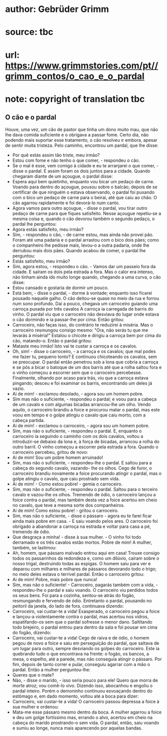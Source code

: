 # author: Gebrüder Grimm
# source: tbc
# url: https://www.grimmstories.com/pt//grimm_contos/o_cao_e_o_pardal
# note: copyright of translation tbc

## O cão e o pardal 

Houve, uma vez, um cão de pastor que tinha um dono muito mau, que não
lhe dava comida suficiente e o obrigava a passar fome. Certo dia, não
podendo mais suportar esse tratamento, o cão resolveu ir embora, apesar
de sentir muita tristeza. Pelo caminho, encontrou um pardal, que lhe
disse:
- Por quê estás assim tão triste, meu irmão?
- Estou com fome e não tenho o que comer, - respondeu o cão.
- Se o mal é esse, vem comigo à cidade e eu te arranjarei o que comer, -
disse o pardal.
E assim foram os dois juntos para a cidade. Quando chegaram diante de um
açougue, o pardal disse:
- Espera aqui bem quietinho, enquanto vou bicar um pedaço de carne.
Voando para dentro do açougue, pousou sobre o balcão; depois de se
certificar de que ninguém o estava observando, o pardal foi puxando com
o bico um pedaço de carne para o beirai, até que caiu ao chão. O cão
agarrou rapidamente e foi devorá-lo num canto.
- Agora vamos para outro açougue, - disse o pardal, vou tirar outro
pedaço de carne para que fiques satisfeito.
Nesse açougue repetiu-se a mesma coisa e, quando o cão devorou também o
segundo pedaço, o pardal lhe perguntou:
- Agora estás satisfeito, meu irmão?
- Sim, - respondeu o cão, - de carne estou, mas ainda não provei pão.
Foram até uma padaria e o pardal arrastou com o bico dois pães; como o
companheiro lhe pedisse mais, levou-o a outra padaria, onde lhe derrubou
mais dois pães. Quando acabou de comer, o pardal lhe perguntou:
- Estás satisfeito, meu irmão?
- Sim, agora estou, - respondeu o cão. - Vamos dar um passeio fora da
cidade.
E saíram os dois pela estrada a fora. Mas o calor era intenso, não
tinham ainda ido muito longe quando, chegando a uma curva, o cão disse:
- Estou cansado e gostaria de dormir um pouco.
- Está bem, - disse o pardal, - dorme à vontade; enquanto isso ficarei
pousado naquele galho.
O cão deitou-se quase no meio da rua e forrou num sono profundo. Daí a
pouco, chegava um carroceiro guiando uma carroça puxada por três cavalos
A carroça ia carregada de barris do vinho. O pardal viu que o carroceiro
não desviava do lugar onde estava o cão dormindo e ia passar-lhe por
cima. Então gritou:
- Carroceiro, não faças isso, do contrário te reduzirei à miséria.
Mas o carroceiro resmungou consigo mesmo: "Ora, não serás tu que me
levarás à miséria!" Estalou o chicote e dirigiu a carroça bem por cima
do cão, matando-o. Então o pardal gritou:
- Mataste meu irmão! Isto vai te custar a carroça e os cavalos.
- Oh, sim! - disse o carroceiro, - a carroça e os cavalos; que mal podes
me fazer tu, pequeno tonto?
E continuou chicoteando os cavalos, sem se preocupar. O pardal então
penetrou sob a lona que cobria a carroça e se pôs a bicar o batoque de
um dos barris até que a rolha saltou fora e o vinho começou a escorrer
sem que o carroceiro percebesse. Finalmente, olhando por acaso para
trás, viu que a carroça estava pingando; desceu e foi examinar os
barris, encontrando um deles já vazio.
- Ai de mim! - exclamou desolado, - agora sou um homem pobre.
- Sim mas não o suficiente, - respondeu o pardal; e voou para a cabeça
de um cavalo e com algumas bicadas arrancou-lhe um olho.
Vendo aquilo, o carroceiro brandiu a foice e procurou matar o pardal,
mas este voou em tempo e o golpe atingiu o cavalo que caiu morto, com a
cabeça partida.
- Ai de mim! - exclamou o carroceiro, - agora sou um homem pobre.
- Sim, mas não o suficiente, - respondeu o pardal.
E, enquanto o carroceiro ia seguindo o caminho com os dois cavalos,
voltou a introduzir-se debaixo da lona e, à força de bicadas, arrancou a
rolha do outro barril. O vinho começou a escorrer pela estrada a fora.
Quando o carroceiro percebeu, gritou de novo:
- Ai de mim! Sou um pobre homem arruinado!
- Sim, mas não o suficiente, - respondeu-lhe o pardal.
E saltou para a cabeça do segundo cavalo, vazando- lhe os olhos. Cego de
furor, o carroceiro brandiu novamente a foice procurando atingir o
pardal, mas o golpe atingiu o cavalo, que caiu prostrado sem vida.
- Ai de mim! - Como estou pobre! - gemia o carroceiro.
- Sim, mas não o suficiente, - respondeu o pardal.
Saltou para o terceiro cavalo e vazou-lhe os olhos. Tremendo de ódio, o
carroceiro lançou a foice contra o pardal, mas também desta vez a foice
acertou em cheio no cavalo, que teve a mesma sorte dos companheiros.
- Ai de mim! Como estou pobre! - gritou o carroceiro.
- Sim, mas não o suficiente, - disse o pássaro - agora eu te farei ficar
ainda mais pobre em casa. - E saiu voando pelos ares.
O carroceiro foi obrigado a abandonar a carroça na estrada e voltar para
casa a pé, tremendo de ódio.
- Que desgraça a minha! - disse à sua mulher. - O vinho foi todo
derramado e os três cavalos estão mortos. Pobre de mim!
A mulher, também, se lastimou:
- Ah, homem, que pássaro malvado entrou aqui em casa! Trouxe consigo
todos os passarinhos da redondeza e, como um dilúvio, caíram sobre o
nosso trigal, destruindo todas as espigas.
O homem saiu para ver e deparou com milhares e milhares de pássaros
devorando todo o trigo; no meio deles estava o terrível pardal. Então o
carroceiro gritou:
- Ai de mim! Pobre, mais pobre que nunca!
- Sim, mas não o suficiente! - Carroceiro, pagarás também com a vida, -
respondeu-lhe o pardal e saiu voando.
O carroceiro viu perdidos todos os seus bens. Foi para a cozinha,
sentou-se atrás do fogão, resmungando e fervendo de ódio. Entretanto o
pardal, pousando no peitoril da janela, do lado de fora, continuava
dizendo:
- Carroceiro, vai custar-te a vida!
Exasperado, o carroceiro pegou a foice e lançou-a violentamente contra o
pardal, mas acertou nos vidros, espatifando-os sem que o pardal sofresse
o menor dano.
Saltitando todo brejeiro, o pardal entrou para dentro da sala e foi
pousar em cima do fogão, dizendo:
- Carroceiro, vai custar-te a vida!
Cego de raiva e de ódio, o homem pegou de novo a foice e saiu em
perseguição do pardal, que saltava de um lugar para outro, sempre
desviando os golpes do carroceiro. Este ia quebrando tudo o que
encontrava na frente: o fogão, os bancos, a mesa, o espelho, até a
parede, mas não conseguia atingir o pássaro. Por fim, depois de tanto
correr e pular, conseguiu agarrar com a mão o pardal. Então a mulher
perguntou-lhe:
- Queres que o mate?
- Não, - disse o marido, - isso seria pouco para ele! Quero que morra de
morte atroz; vou comê-lo vivo.
Dizendo isso, abocanhou e engoliu o pardal inteiro. Porém o demoninho
continuou esvoaçando dentro do estômago e, em dado momento, voltou até a
boca para dizer:
- Carroceiro, vai custar-te a vida!
O carroceiro passou depressa a foice à sua mulher e ordenou:
- Mata-me esse pássaro mesmo dentro da boca.
A mulher agarrou a foice e deu um golge fortíssimo mas, errando o alvo,
acertou em cheio na cabeça do marido prostrando-o sem vida.
O pardal, então, saiu voando e sumiu ao longe, nunca mais aparecendo por
aquelas bandas.
